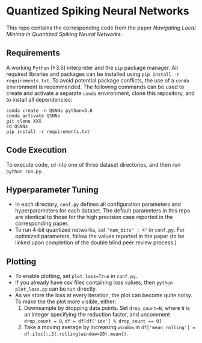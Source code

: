 # Quantized Spiking Neural Networks
This repo contains the corresponding code from the paper *Navigating Local Minima in Quantized Spiking Neural Networks*. 

## Requirements
A working `Python` (≥3.6) interpreter and the `pip` package manager. All required libraries and packages can be installed using  `pip install -r requirements.txt`. To avoid potential package conflicts, the use of a `conda` environment is recommended. The following commands can be used to create and activate a separate `conda` environment, clone this repository, and to install all dependencies:

```
conda create -n QSNNs python=3.8
conda activate QSNNs
git clone XXX
cd QSNNs
pip install -r requirements.txt
```

## Code Execution
To execute code, `cd` into one of three dataset directories, and then run `python run.py`. 

## Hyperparameter Tuning
* In each directory, `conf.py` defines all configuration parameters and hyperparameters for each dataset. The default parameters in this repo are identical to those for the high precision case reported in the corresponding paper.
* To run 4-bit quantized networks, set `"num_bits" : 4"` in `conf.py`. For optimized parameters, follow the values reported in the paper (to be linked upon completion of the double blind peer review process.)

## Plotting
* To enable plotting, set `plot_loss=True` in `conf.py`. 
* If you already have csv files containing loss values, then `python plot_loss.py` can be run directly.
* As we store the loss at every iteration, the plot can become quite noisy. To make the the plot more visible, either:
    1. Downsample by dropping data points. Set `drop_count=N`, where `N` is an integer specifying the reduction factor, and uncomment `drop_count = 0`, `df = df[df['idx'] % drop_count == 0]` 
    2. Take a moving average by increasing `window` in `df['mean_rolling'] = df.iloc[:,3].rolling(window=20).mean()`.
